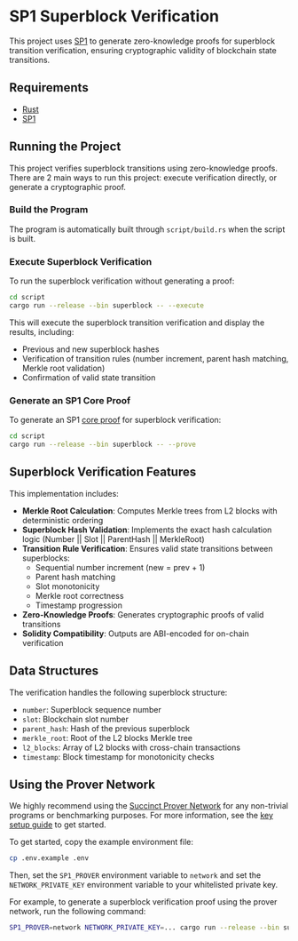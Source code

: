 # SP1 Superblock Verification

This project uses [SP1](https://github.com/succinctlabs/sp1) to generate zero-knowledge proofs
for superblock transition verification, ensuring cryptographic validity of blockchain state transitions.

## Requirements

- [Rust](https://rustup.rs/)
- [SP1](https://docs.succinct.xyz/docs/sp1/getting-started/install)

## Running the Project

This project verifies superblock transitions using zero-knowledge proofs. There are 2 main ways to run this project: execute verification directly, or generate a cryptographic proof.

### Build the Program

The program is automatically built through `script/build.rs` when the script is built.

### Execute Superblock Verification

To run the superblock verification without generating a proof:

```sh
cd script
cargo run --release --bin superblock -- --execute
```

This will execute the superblock transition verification and display the results, including:
- Previous and new superblock hashes
- Verification of transition rules (number increment, parent hash matching, Merkle root validation)
- Confirmation of valid state transition

### Generate an SP1 Core Proof

To generate an SP1 [core proof](https://docs.succinct.xyz/docs/sp1/generating-proofs/proof-types#core-default) for superblock verification:

```sh
cd script
cargo run --release --bin superblock -- --prove
```

## Superblock Verification Features

This implementation includes:

- **Merkle Root Calculation**: Computes Merkle trees from L2 blocks with deterministic ordering
- **Superblock Hash Validation**: Implements the exact hash calculation logic (Number || Slot || ParentHash || MerkleRoot)
- **Transition Rule Verification**: Ensures valid state transitions between superblocks:
  - Sequential number increment (new = prev + 1)
  - Parent hash matching
  - Slot monotonicity
  - Merkle root correctness
  - Timestamp progression
- **Zero-Knowledge Proofs**: Generates cryptographic proofs of valid transitions
- **Solidity Compatibility**: Outputs are ABI-encoded for on-chain verification

## Data Structures

The verification handles the following superblock structure:
- `number`: Superblock sequence number
- `slot`: Blockchain slot number
- `parent_hash`: Hash of the previous superblock
- `merkle_root`: Root of the L2 blocks Merkle tree
- `l2_blocks`: Array of L2 blocks with cross-chain transactions
- `timestamp`: Block timestamp for monotonicity checks

## Using the Prover Network

We highly recommend using the [Succinct Prover Network](https://docs.succinct.xyz/docs/network/introduction) for any non-trivial programs or benchmarking purposes. For more information, see the [key setup guide](https://docs.succinct.xyz/docs/network/developers/key-setup) to get started.

To get started, copy the example environment file:

```sh
cp .env.example .env
```

Then, set the `SP1_PROVER` environment variable to `network` and set the `NETWORK_PRIVATE_KEY`
environment variable to your whitelisted private key.

For example, to generate a superblock verification proof using the prover network, run the following
command:

```sh
SP1_PROVER=network NETWORK_PRIVATE_KEY=... cargo run --release --bin superblock -- --prove
```
